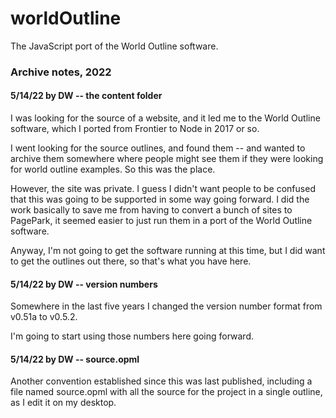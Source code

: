 # worldOutline

The JavaScript port of the World Outline software.

### Archive notes, 2022

#### 5/14/22 by DW -- the content folder

I was looking for the source of a website, and it led me to the World Outline software, which I ported from Frontier to Node in 2017 or so.  

I went looking for the source outlines, and found them -- and wanted to archive them somewhere where people might see them if they were looking for world outline examples. So this was the place.

However, the site was private. I guess I didn't want people to be confused that this was going to be supported in some way going forward. I did the work basically to save me from having to convert a bunch of sites to PagePark, it seemed easier to just run them in a port of the World Outline software. 

Anyway, I'm not going to get the software running at this time, but I did want to get the outlines out there, so that's what you have here. 

#### 5/14/22 by DW -- version numbers

Somewhere in the last five years I changed the version number format from v0.51a to v0.5.2. 

I'm going to start using those numbers here going forward. 

#### 5/14/22 by DW -- source.opml

Another convention established since this was last published, including a file named source.opml with all the source for the project in a single outline, as I edit it on my desktop.

